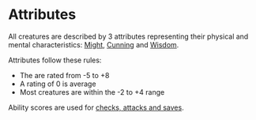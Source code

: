 # Attributes

All creatures are described by 3 attributes representing their physical and mental characteristics: [Might](pages/characters/attributes/might.md), [Cunning](pages/characters/attributes/cunning.md) and [Wisdom](pages/characters/attributes/wisdom.md).

Attributes follow these rules:

 * The are rated from -5 to +8
 * A rating of 0 is average
 * Most creatures are within the -2 to +4 range

Ability scores are used for [checks, attacks and saves](pages/rules/rolling.md).
